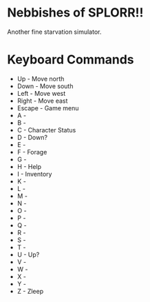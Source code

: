 # Nebbishes of SPLORR!!
Another fine starvation simulator.

# Keyboard Commands
* Up - Move north
* Down - Move south
* Left - Move west
* Right - Move east
* Escape - Game menu
* A -
* B -
* C - Character Status
* D - Down?
* E - 
* F - Forage
* G -
* H - Help
* I - Inventory
* K -
* L - 
* M -
* N -
* O -
* P -
* Q -
* R -
* S -
* T -
* U - Up?
* V - 
* W -
* X -
* Y -
* Z - Zleep